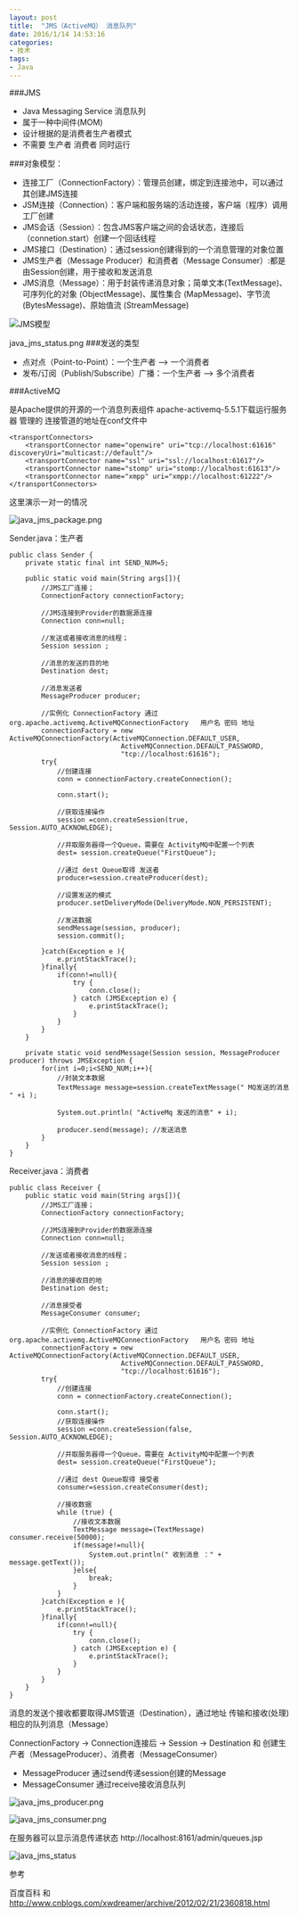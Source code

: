 ```yaml
---
layout: post
title:  "JMS（ActiveMQ） 消息队列"
date: 2016/1/14 14:53:16 
categories:
- 技术
tags:
- Java
---
```


###JMS

- Java Messaging Service 消息队列
- 属于一种中间件(MOM)
- 设计根据的是消费者生产者模式
- 不需要 生产者 消费者 同时运行


###对象模型：

- 连接工厂（ConnectionFactory）：管理员创建，绑定到连接池中，可以通过其创建JMS连接
- JSM连接（Connection）：客户端和服务端的活动连接，客户端（程序）调用工厂创建
- JMS会话（Session）：包含JMS客户端之间的会话状态，连接后（connetion.start）创建一个回话线程
- JMS接口（Destination）：通过session创建得到的一个消息管理的对象位置
- JMS生产者（Message Producer）和消费者（Message Consumer）:都是由Session创建，用于接收和发送消息
- JMS消息（Message）：用于封装传递消息对象；简单文本(TextMessage)、可序列化的对象 (ObjectMessage)、属性集合 (MapMessage)、字节流 (BytesMessage)、原始值流 (StreamMessage)


![JMS模型]({{site.baseurl}}/public/img/java_jms_module.png)

java_jms_status.png
###发送的类型

- 点对点（Point-to-Point）：一个生产者 --> 一个消费者
- 发布/订阅（Publish/Subscribe）广播：一个生产者 --> 多个消费者


###ActiveMQ

是Apache提供的开源的一个消息列表组件
apache-activemq-5.5.1下载运行服务器 管理的 连接管道的地址在conf文件中

	<transportConnectors>
	    <transportConnector name="openwire" uri="tcp://localhost:61616" discoveryUri="multicast://default"/>
	    <transportConnector name="ssl" uri="ssl://localhost:61617"/>
	    <transportConnector name="stomp" uri="stomp://localhost:61613"/>
	    <transportConnector name="xmpp" uri="xmpp://localhost:61222"/>
	</transportConnectors>

这里演示一对一的情况

![java_jms_package.png]({{site.baseurl}}/public/img/java_jms_package.png)

Sender.java：生产者

	public class Sender {
		private static final int SEND_NUM=5;
		
		public static void main(String args[]){
			//JMS工厂连接；
			ConnectionFactory connectionFactory;	
			
			//JMS连接到Provider的数据源连接
			Connection conn=null;
			
			//发送或者接收消息的线程；
			Session session ;
			
			//消息的发送的目的地
			Destination dest;
			
			//消息发送者
			MessageProducer producer;
			
			//实例化 ConnectionFactory 通过 org.apache.activemq.ActiveMQConnectionFactory   用户名 密码 地址
			connectionFactory = new ActiveMQConnectionFactory(ActiveMQConnection.DEFAULT_USER, 
								ActiveMQConnection.DEFAULT_PASSWORD,
						        "tcp://localhost:61616");
			try{
				//创建连接
				conn = connectionFactory.createConnection();
				
				conn.start();
				
				//获取连接操作
				session =conn.createSession(true, Session.AUTO_ACKNOWLEDGE);
				
				//并取服务器得一个Queue，需要在 ActivityMQ中配置一个列表
				dest= session.createQueue("FirstQueue");
				
				//通过 dest Queue取得 发送者
				producer=session.createProducer(dest);
				
				//设置发送的模式
				producer.setDeliveryMode(DeliveryMode.NON_PERSISTENT);
				
				//发送数据
				sendMessage(session, producer);
	            session.commit();
				
			}catch(Exception e ){
				e.printStackTrace();
			}finally{
				if(conn!=null){
					try {
						conn.close();
					} catch (JMSException e) {
						e.printStackTrace();
					}
				}
			}
		}
	
		private static void sendMessage(Session session, MessageProducer producer) throws JMSException {
			for(int i=0;i<SEND_NUM;i++){
				//封装文本数据
				TextMessage message=session.createTextMessage(" MQ发送的消息  " +i );
				
				System.out.println( "ActiveMq 发送的消息" + i);
				
				producer.send(message);	//发送消息
			}
		}
	}

Receiver.java：消费者

	public class Receiver {
		public static void main(String args[]){
			//JMS工厂连接；
			ConnectionFactory connectionFactory;	
			
			//JMS连接到Provider的数据源连接
			Connection conn=null;
			
			//发送或者接收消息的线程；
			Session session ;
			
			//消息的接收目的地
			Destination dest;
			
			//消息接受者
			MessageConsumer consumer;
			
			//实例化 ConnectionFactory 通过 org.apache.activemq.ActiveMQConnectionFactory   用户名 密码 地址
			connectionFactory = new ActiveMQConnectionFactory(ActiveMQConnection.DEFAULT_USER, 
								ActiveMQConnection.DEFAULT_PASSWORD,
						        "tcp://localhost:61616");
			try{
				//创建连接
				conn = connectionFactory.createConnection();
				
				conn.start();
				//获取连接操作
				session =conn.createSession(false, Session.AUTO_ACKNOWLEDGE);
				
				//并取服务器得一个Queue，需要在 ActivityMQ中配置一个列表
				dest= session.createQueue("FirstQueue");
				
				//通过 dest Queue取得 接受者
				consumer=session.createConsumer(dest);
	
				//接收数据
				while (true) {
					//接收文本数据
					TextMessage message=(TextMessage) consumer.receive(50000);
					if(message!=null){
						System.out.println(" 收到消息 ：" + message.getText());
					}else{
						break;
					}
				}
			}catch(Exception e ){
				e.printStackTrace();
			}finally{
				if(conn!=null){
					try {
						conn.close();
					} catch (JMSException e) {
						e.printStackTrace();
					}
				}
			}
		}
	}

消息的发送个接收都要取得JMS管道（Destination），通过地址 传输和接收(处理)相应的队列消息（Message）

ConnectionFactory -> Connection连接后 -> Session -> Destination 和 创建生产者（MessageProducer）、消费者（MessageConsumer）

- MessageProducer 通过send传递session创建的Message
- MessageConsumer 通过receive接收消息队列

![java_jms_producer.png]({{site.baseurl}}/public/img/java_jms_producer.png)
  
![java_jms_consumer.png]({{site.baseurl}}/public/img/java_jms_consumer.png)

在服务器可以显示消息传递状态 http://localhost:8161/admin/queues.jsp

![java_jms_status]({{site.baseurl}}/public/img/java_jms_status.png)

参考

百度百科 和 http://www.cnblogs.com/xwdreamer/archive/2012/02/21/2360818.html